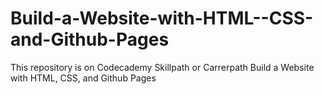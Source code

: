 # Build-a-Website-with-HTML--CSS-and-Github-Pages
This repository is on Codecademy Skillpath or Carrerpath Build a Website with HTML, CSS, and Github Pages
